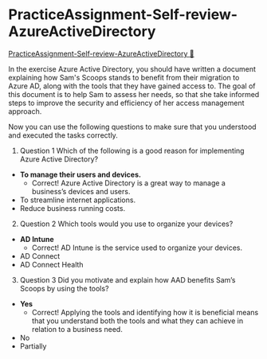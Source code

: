 # PracticeAssignment-Self-review-AzureActiveDirectory

[PracticeAssignment-Self-review-AzureActiveDirectory 🔗](https://www.coursera.org/learn/cybersecurity-identity-and-access-solutions-with-azure-ad/assignment-submission/6l0Au/self-review-azure-active-directory/attempt)

In the exercise Azure Active Directory, you should have written a document explaining how Sam's Scoops stands to benefit from their migration to Azure AD, along with the tools that they have gained access to. The goal of this document is to help Sam to assess her needs, so that she take informed steps to improve the security and efficiency of her access management approach.

Now you can use the following questions to make sure that you understood and executed the tasks correctly.

1.  Question 1
    Which of the following is a good reason for implementing Azure Active Directory?

- **To manage their users and devices.**
  - Correct! Azure Active Directory is a great way to manage a business’s devices and users.
- To streamline internet applications.
- Reduce business running costs.

2. Question 2
   Which tools would you use to organize your devices?

- **AD Intune**
  - Correct! AD Intune is the service used to organize your devices.
- AD Connect
- AD Connect Health

3. Question 3
   Did you motivate and explain how AAD benefits Sam’s Scoops by using the tools?

- **Yes**
  - Correct! Applying the tools and identifying how it is beneficial means that you understand both the tools and what they can achieve in relation to a business need.
- No
- Partially
